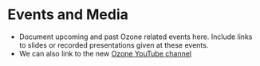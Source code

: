 # Events and Media

- Document upcoming and past Ozone related events here. Include links to slides or recorded presentations given at these events.
- We can also link to the new [Ozone YouTube channel](https://www.youtube.com/@ApacheOzone)
